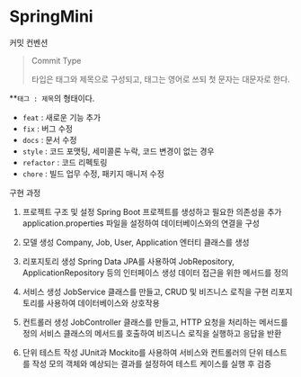 # SpringMini
커밋 컨벤션

> Commit Type
> 
> 
> 타입은 태그와 제목으로 구성되고, 태그는 영어로 쓰되 첫 문자는 대문자로 한다.
> 

**`태그 : 제목`의 형태이다.

- `feat` : 새로운 기능 추가
- `fix` : 버그 수정
- `docs` : 문서 수정
- `style` : 코드 포맷팅, 세미콜론 누락, 코드 변경이 없는 경우
- `refactor` : 코드 리펙토링
- `chore` : 빌드 업무 수정, 패키지 매니저 수정


구현 과정

1. 프로젝트 구조 및 설정
Spring Boot 프로젝트를 생성하고 필요한 의존성을 추가
application.properties 파일을 설정하여 데이터베이스와의 연결을 구성

2. 모델 생성
Company, Job, User, Application 엔터티 클래스를 생성

3. 리포지토리 생성
Spring Data JPA를 사용하여 JobRepository, ApplicationRepository 등의 인터페이스 생성
데이터 접근을 위한 메서드를 정의

4. 서비스 생성
JobService 클래스를 만들고, CRUD 및 비즈니스 로직을 구현
리포지토리를 사용하여 데이터베이스와 상호작용

5. 컨트롤러 생성
JobController 클래스를 만들고, HTTP 요청을 처리하는 메서드를 정의
서비스 클래스의 메서드를 호출하여 비즈니스 로직을 실행하고 응답을 반환

6. 단위 테스트 작성
JUnit과 Mockito를 사용하여 서비스와 컨트롤러의 단위 테스트를 작성
모의 객체와 예상되는 결과를 설정하여 테스트 케이스를 실행 후 검증
